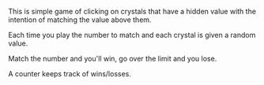 This is simple game of clicking on crystals that have a hidden value with the intention of matching the value above them. 

Each time you play the number to match and each crystal is given a random value. 

Match the number and you'll win, go over the limit and you lose. 

A counter keeps track of wins/losses. 